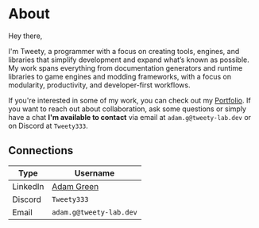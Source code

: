 # About
Hey there,

I'm Tweety, a programmer with a focus on creating tools, engines, and libraries that simplify development and expand what’s known as possible. My work spans everything from documentation generators and runtime libraries to game engines and modding frameworks, with a focus on modularity, productivity, and developer-first workflows.

If you're interested in some of my work, you can check out my [Portfolio](Portfolio.md). If you want to reach out about collaboration, ask some questions or simply have a chat **I'm available to contact** via email at `adam.g@tweety-lab.dev` or on Discord at `Tweety333`.

## Connections
| Type | Username |
|----------|----------|
| LinkedIn   | [Adam Green](https://www.linkedin.com/in/adam-green-974195377/)  |
| Discord    | `Tweety333` |
| Email      | `adam.g@tweety-lab.dev` |
